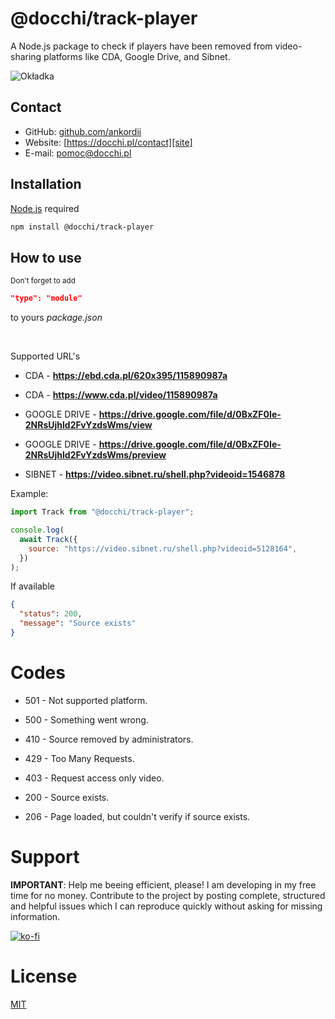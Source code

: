 # @docchi/track-player

A Node.js package to check if players have been removed from video-sharing platforms like CDA, Google Drive, and Sibnet.

![Okładka](https://i.ibb.co/4VfzDT4/1500x500.png)

## Contact

- GitHub: [github.com/ankordii][github]
- Website: [https://docchi.pl/contact][site]
- E-mail: pomoc@docchi.pl

## Installation

[Node.js](https://nodejs.org/en/) required

```bash
npm install @docchi/track-player
```

## How to use

<sub>Don't forget to add

```json
"type": "module"
```

to yours _package.json_
</sub>

<br/>

Supported URL's

- CDA - **https://ebd.cda.pl/620x395/115890987a**
- CDA - **https://www.cda.pl/video/115890987a**

- GOOGLE DRIVE - **https://drive.google.com/file/d/0BxZF0Ie-2NRsUjhld2FvYzdsWms/view**
- GOOGLE DRIVE - **https://drive.google.com/file/d/0BxZF0Ie-2NRsUjhld2FvYzdsWms/preview**

- SIBNET - **https://video.sibnet.ru/shell.php?videoid=1546878**

Example:

```js
import Track from "@docchi/track-player";

console.log(
  await Track({
    source: "https://video.sibnet.ru/shell.php?videoid=5128164",
  })
);
```

If available

```json
{
  "status": 200,
  "message": "Source exists"
}
```

# Codes

- 501 - Not supported platform.
- 500 - Something went wrong.

- 410 - Source removed by administrators.
- 429 - Too Many Requests.
- 403 - Request access only video.

- 200 - Source exists.
- 206 - Page loaded, but couldn't verify if source exists.

# Support

<b>IMPORTANT</b>: Help me beeing efficient, please! I am developing in my free time for no money. Contribute to the project by posting complete, structured and helpful issues which I can reproduce quickly without asking for missing information.

[![ko-fi](https://ko-fi.com/img/githubbutton_sm.svg)](https://buycoffee.to/docchi)

# License

[MIT](https://github.com/docchipl/track-player/blob/main/LICENSE)

[github]: https://github.com/ankordii
[site]: https://docchi.pl/
